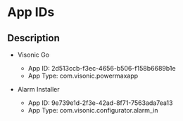 # App IDs

## Description
- Visonic Go
    - App ID: 2d513ccb-f3ec-4656-b506-f158b6689b1e
    - App Type: com.visonic.powermaxapp

- Alarm Installer
    - App ID: 9e739e1d-2f3e-42ad-8f71-7563ada7ea13
    - App Type: com.visonic.configurator.alarm_in
